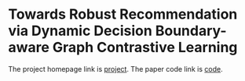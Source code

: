# Towards Robust Recommendation via Dynamic Decision Boundary-aware Graph Contrastive Learning
The project homepage link is [project](https://tangjiakai.github.io/RGCL/).
The paper code link is [code](https://drive.google.com/file/d/1MV07_PK9GwfWUVBV-G9cAdHMso9XbC8q/view?usp=drive_link).